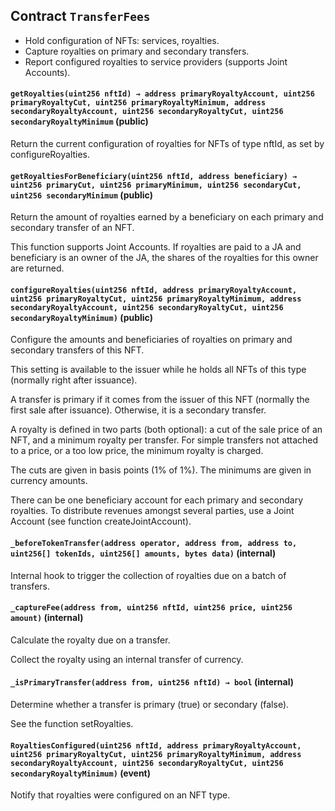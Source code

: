 ## Contract `TransferFees`

- Hold configuration of NFTs: services, royalties.
- Capture royalties on primary and secondary transfers.
- Report configured royalties to service providers (supports Joint Accounts).




#### `getRoyalties(uint256 nftId) → address primaryRoyaltyAccount, uint256 primaryRoyaltyCut, uint256 primaryRoyaltyMinimum, address secondaryRoyaltyAccount, uint256 secondaryRoyaltyCut, uint256 secondaryRoyaltyMinimum` (public)

Return the current configuration of royalties for NFTs of type nftId, as set by configureRoyalties.



#### `getRoyaltiesForBeneficiary(uint256 nftId, address beneficiary) → uint256 primaryCut, uint256 primaryMinimum, uint256 secondaryCut, uint256 secondaryMinimum` (public)

Return the amount of royalties earned by a beneficiary on each primary and secondary transfer of an NFT.

This function supports Joint Accounts. If royalties are paid to a JA and beneficiary is an owner of the JA,
the shares of the royalties for this owner are returned.



#### `configureRoyalties(uint256 nftId, address primaryRoyaltyAccount, uint256 primaryRoyaltyCut, uint256 primaryRoyaltyMinimum, address secondaryRoyaltyAccount, uint256 secondaryRoyaltyCut, uint256 secondaryRoyaltyMinimum)` (public)

Configure the amounts and beneficiaries of royalties on primary and secondary transfers of this NFT.

This setting is available to the issuer while he holds all NFTs of this type (normally right after issuance).

A transfer is primary if it comes from the issuer of this NFT (normally the first sale after issuance).
Otherwise, it is a secondary transfer.

A royalty is defined in two parts (both optional):
a cut of the sale price of an NFT, and a minimum royalty per transfer.
For simple transfers not attached to a price, or a too low price, the minimum royalty is charged.

The cuts are given in basis points (1% of 1%). The minimums are given in currency amounts.

There can be one beneficiary account for each primary and secondary royalties. To distribute revenues amongst
several parties, use a Joint Account (see function createJointAccount).



#### `_beforeTokenTransfer(address operator, address from, address to, uint256[] tokenIds, uint256[] amounts, bytes data)` (internal)

Internal hook to trigger the collection of royalties due on a batch of transfers.



#### `_captureFee(address from, uint256 nftId, uint256 price, uint256 amount)` (internal)

Calculate the royalty due on a transfer.

Collect the royalty using an internal transfer of currency.



#### `_isPrimaryTransfer(address from, uint256 nftId) → bool` (internal)

Determine whether a transfer is primary (true) or secondary (false).

See the function setRoyalties.




#### `RoyaltiesConfigured(uint256 nftId, address primaryRoyaltyAccount, uint256 primaryRoyaltyCut, uint256 primaryRoyaltyMinimum, address secondaryRoyaltyAccount, uint256 secondaryRoyaltyCut, uint256 secondaryRoyaltyMinimum)` (event)

Notify that royalties were configured on an NFT type.



